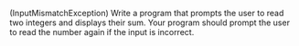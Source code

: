 (InputMismatchException) Write a program that prompts the user to read two integers and displays their sum. Your program should prompt the user to read the number again if the input is incorrect.
